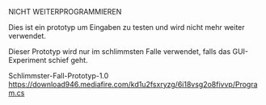 NICHT WEITERPROGRAMMIEREN

Dies ist ein prototyp um Eingaben zu testen und wird nicht mehr weiter verwendet.

Dieser Prototyp wird nur im schlimmsten Falle verwendet, falls das GUI-Experiment schief geht.

Schlimmster-Fall-Prototyp-1.0 https://download946.mediafire.com/kd1u2fsxryzg/6i18vsg2o8fivvp/Program.cs
